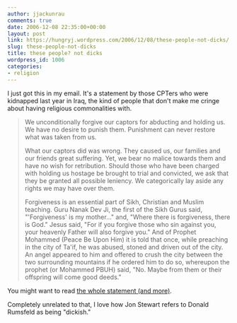 ```yaml
---
author: jjackunrau
comments: true
date: 2006-12-08 22:35:00+00:00
layout: post
link: https://hungryj.wordpress.com/2006/12/08/these-people-not-dicks/
slug: these-people-not-dicks
title: these people? not dicks
wordpress_id: 1006
categories:
- religion
---
```


I just got this in my email.  It's a statement by those CPTers who were kidnapped last year in Iraq, the kind of people that don't make me cringe about having religious commonalities with.

<blockquote>We unconditionally forgive our captors for abducting and holding us.  We have no desire to punish them.  Punishment can never restore what was taken from us.  
  
What our captors did was wrong.  They caused us, our families and our friends great suffering.  Yet, we bear no malice towards them and have no wish for retribution.  Should those who have been charged with holding us hostage be brought to trial and convicted, we ask that they be granted all possible leniency.  We categorically lay aside any rights we may have over them.  
  
Forgiveness is an essential part of Sikh, Christian and Muslim teaching. Guru Nanak Dev Ji, the first of the Sikh Gurus said, "'Forgiveness' is my mother..." and, "Where there is forgiveness, there is God."  Jesus said, "For if you forgive those who sin against you, your heavenly Father will also forgive you."  And of Prophet Mohammed (Peace Be Upon Him) it is told that once, while preaching in the city of Ta'if, he was abused, stoned and driven out of the city.  An angel appeared to him and offered to crush the city between the two surrounding mountains if he ordered him to do so, whereupon the prophet (or Mohammed PBUH) said,  "No.  Maybe from them or their offspring will come good deeds."</blockquote>

You might want to read [the whole statement (and more)](http://www.ekklesia.co.uk/content/news_syndication/article_06128kember.shtml).  
  
Completely unrelated to that, I love how Jon Stewart refers to Donald Rumsfeld as being "dickish."
